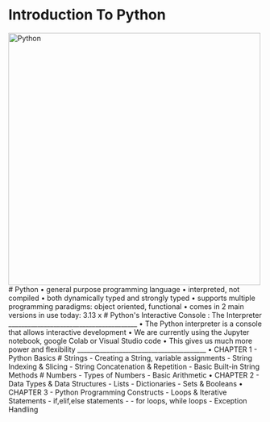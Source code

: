 # Introduction To Python 
<img src="images/python-logo.png" alt="Python" style="width: 500px;"/>
# Python 
•	general purpose programming language
•	interpreted, not compiled
•	both dynamically typed and strongly typed
•	supports multiple programming paradigms: object oriented, functional
•	comes in 2 main versions in use today: 3.13 x
# Python's Interactive Console : The Interpreter
________________________________________
•	The Python interpreter is a console that allows interactive development
•	We are currently using the Jupyter notebook, google Colab or Visual Studio code
•	This gives us much more power and flexibility
________________________________________
•	CHAPTER 1 - Python Basics
#	Strings
- Creating a String, variable assignments
- String Indexing & Slicing
- String Concatenation & Repetition
- Basic Built-in String Methods
#	Numbers
- Types of Numbers
- Basic Arithmetic
•	CHAPTER 2
- Data Types & Data Structures
-	Lists
- Dictionaries
- Sets & Booleans
•	CHAPTER 3
- Python Programming Constructs
- Loops & Iterative Statements
- if,elif,else statements -
- for loops, while loops
- Exception Handling

